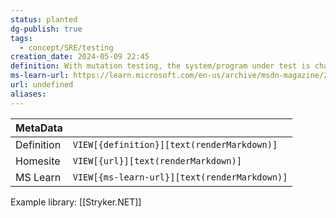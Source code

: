```yaml
---
status: planted
dg-publish: true
tags:
  - concept/SRE/testing
creation_date: 2024-05-09 22:45
definition: With mutation testing, the system/program under test is changed to create a faulty version called a mutant.
ms-learn-url: https://learn.microsoft.com/en-us/archive/msdn-magazine/2006/april/create-a-simple-mutation-testing-system-with-the-net-framework
url: undefined
aliases:
---
```


| MetaData   |                                              |
| ---------- | -------------------------------------------- |
| Definition | `VIEW[{definition}][text(renderMarkdown)]`   |
| Homesite   | `VIEW[{url}][text(renderMarkdown)]`          |
| MS Learn   | `VIEW[{ms-learn-url}][text(renderMarkdown)]` |

Example library: [[Stryker.NET]]
